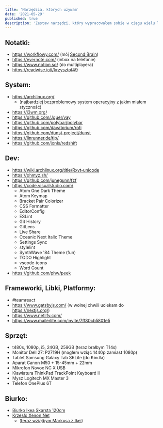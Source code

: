```yaml
---
title: 'Narzędzia, których używam'
date: '2021-05-29'
published: true
description: 'Zestaw narzędzi, który wypracowałem sobie w ciągu wielu lat testów.'
---
```


## Notatki:

- https://workflowy.com/ (mój [Second Brain](/second-brain/))
- https://evernote.com/ (inbox na telefonie)
- https://www.notion.so/ (do multiplayera)
- https://readwise.io/i/krzysztof49

## System:

- https://archlinux.org/
  - (najbardziej bezproblemowy system operacyjny z jakim miałem styczność)
- https://i3wm.org/
- https://github.com/Jguer/yay
- https://github.com/polybar/polybar
- https://github.com/davatorium/rofi
- https://github.com/dunst-project/dunst
- https://linrunner.de/tlp/
- https://github.com/jonls/redshift

## Dev:

- https://wiki.archlinux.org/title/Rxvt-unicode
- https://ohmyz.sh/
- https://github.com/junegunn/fzf
- https://code.visualstudio.com/
  - Atom One Dark Theme
  - Atom Keymap
  - Bracket Pair Colorizer
  - CSS Formatter
  - EditorConfig
  - ESLint
  - Git History
  - GitLens
  - Live Share
  - Oceanic Next Italic Theme
  - Settings Sync
  - stylelint
  - SynthWave '84 Theme (fun)
  - TODO Highlight
  - vscode-icons
  - Word Count
- https://github.com/phw/peek

## Frameworki, Libki, Platformy:

- \#teamreact
- https://www.gatsbyjs.com/ (w wolnej chwili uciekam do https://nextjs.org/)
- https://www.netlify.com/
- https://www.mailerlite.com/invite/7ff80cb5801e5

## Sprzęt:

- t480s, 1080p, i5, 24GB, 256GB (teraz brałbym T14s)
- Monitor Dell 27: P2719H (mogłem wziąć 1440p zamiast 1080p)
- Tablet Samsung Galaxy Tab S6Lite (do Kindla)
- Aparat Canon M50 + 15-45mm + 22mm
- Mikrofon Novox NC X USB
- Klawiatura ThinkPad TrackPoint Keyboard II
- Mysz Logitech MX Master 3
- Telefon OnePlus 6T

## Biurko:

- [Biurko Ikea Skarsta 120cm](https://www.ikea.com/pl/pl/p/skarsta-biurko-z-regulacja-wysokosci-bialy-s59324818/)
- [Krzesło Xenon Net](https://www.profim.pl/produkty/kolekcja/xenon-net/model-obrotowy)
  - ([teraz wziąłbym Markusa z Ikei](https://www.ikea.com/pl/pl/p/markus-krzeslo-biurowe-vissle-ciemnoszary-70261150))